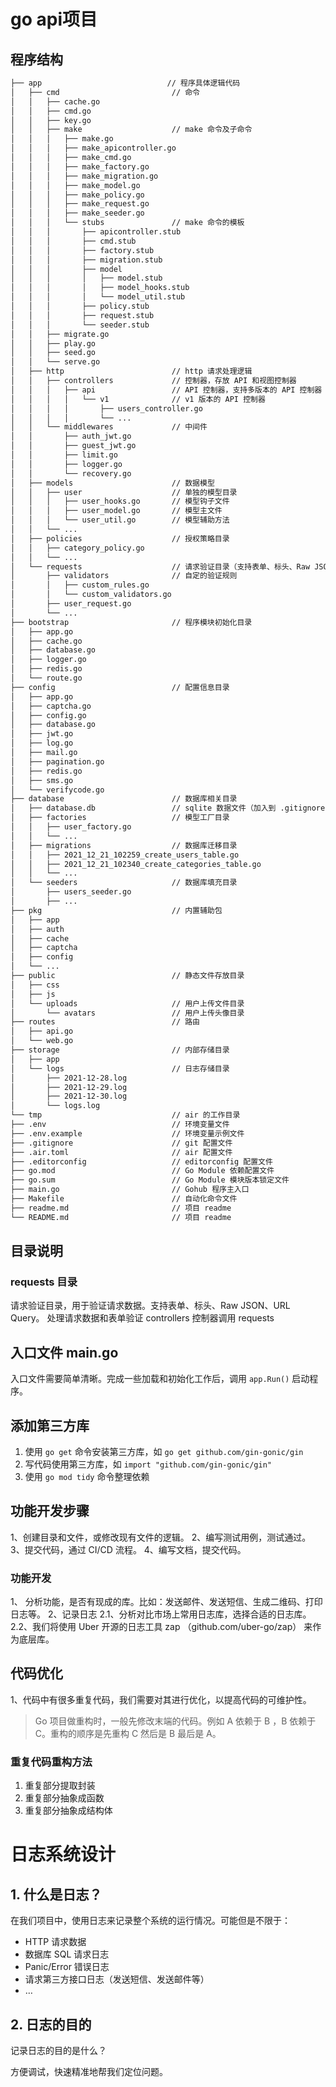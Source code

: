 
# go api项目

## 程序结构

```bash
├── app                            // 程序具体逻辑代码
│   ├── cmd                         // 命令
│   │   ├── cache.go
│   │   ├── cmd.go
│   │   ├── key.go
│   │   ├── make                    // make 命令及子命令
│   │   │   ├── make.go
│   │   │   ├── make_apicontroller.go
│   │   │   ├── make_cmd.go
│   │   │   ├── make_factory.go
│   │   │   ├── make_migration.go
│   │   │   ├── make_model.go
│   │   │   ├── make_policy.go
│   │   │   ├── make_request.go
│   │   │   ├── make_seeder.go
│   │   │   └── stubs               // make 命令的模板
│   │   │       ├── apicontroller.stub
│   │   │       ├── cmd.stub
│   │   │       ├── factory.stub
│   │   │       ├── migration.stub
│   │   │       ├── model
│   │   │       │   ├── model.stub
│   │   │       │   ├── model_hooks.stub
│   │   │       │   └── model_util.stub
│   │   │       ├── policy.stub
│   │   │       ├── request.stub
│   │   │       └── seeder.stub
│   │   ├── migrate.go
│   │   ├── play.go
│   │   ├── seed.go
│   │   └── serve.go
│   ├── http                        // http 请求处理逻辑
│   │   ├── controllers             // 控制器，存放 API 和视图控制器
│   │   │   ├── api                 // API 控制器，支持多版本的 API 控制器
│   │   │   │   └── v1              // v1 版本的 API 控制器
│   │   │   │       ├── users_controller.go
│   │   │   │       └── ...
│   │   └── middlewares             // 中间件
│   │       ├── auth_jwt.go
│   │       ├── guest_jwt.go
│   │       ├── limit.go
│   │       ├── logger.go
│   │       └── recovery.go
│   ├── models                      // 数据模型
│   │   ├── user                    // 单独的模型目录
│   │   │   ├── user_hooks.go       // 模型钩子文件
│   │   │   ├── user_model.go       // 模型主文件
│   │   │   └── user_util.go        // 模型辅助方法
│   │   └── ...
│   ├── policies                    // 授权策略目录
│   │   ├── category_policy.go
│   │   └── ...
│   └── requests                    // 请求验证目录（支持表单、标头、Raw JSON、URL Query）
│       ├── validators              // 自定的验证规则
│       │   ├── custom_rules.go
│       │   └── custom_validators.go
│       ├── user_request.go
│       └── ...
├── bootstrap                       // 程序模块初始化目录
│   ├── app.go
│   ├── cache.go
│   ├── database.go
│   ├── logger.go
│   ├── redis.go
│   └── route.go
├── config                          // 配置信息目录
│   ├── app.go
│   ├── captcha.go
│   ├── config.go
│   ├── database.go
│   ├── jwt.go
│   ├── log.go
│   ├── mail.go
│   ├── pagination.go
│   ├── redis.go
│   ├── sms.go
│   └── verifycode.go
├── database                        // 数据库相关目录
│   ├── database.db                 // sqlite 数据文件（加入到 .gitignore 中）
│   ├── factories                   // 模型工厂目录
│   │   ├── user_factory.go
│   │   └── ...
│   ├── migrations                  // 数据库迁移目录
│   │   ├── 2021_12_21_102259_create_users_table.go
│   │   ├── 2021_12_21_102340_create_categories_table.go
│   │   └── ...
│   └── seeders                     // 数据库填充目录
│       ├── users_seeder.go
│       ├── ...
├── pkg                             // 内置辅助包
│   ├── app
│   ├── auth
│   ├── cache
│   ├── captcha
│   ├── config
│   └── ...
├── public                          // 静态文件存放目录
│   ├── css
│   ├── js
│   └── uploads                     // 用户上传文件目录
│       └── avatars                 // 用户上传头像目录
├── routes                          // 路由
│   ├── api.go
│   └── web.go
├── storage                         // 内部存储目录
│   ├── app
│   └── logs                        // 日志存储目录
│       ├── 2021-12-28.log
│       ├── 2021-12-29.log
│       ├── 2021-12-30.log
│       └── logs.log
└── tmp                             // air 的工作目录
├── .env                            // 环境变量文件
├── .env.example                    // 环境变量示例文件
├── .gitignore                      // git 配置文件
├── .air.toml                       // air 配置文件
├── .editorconfig                   // editorconfig 配置文件
├── go.mod                          // Go Module 依赖配置文件
├── go.sum                          // Go Module 模块版本锁定文件
├── main.go                         // Gohub 程序主入口
├── Makefile                        // 自动化命令文件
├── readme.md                       // 项目 readme
└── README.md                       // 项目 readme
```

## 目录说明

### requests 目录

请求验证目录，用于验证请求数据。支持表单、标头、Raw JSON、URL Query。
处理请求数据和表单验证
controllers 控制器调用 requests

## 入口文件 main.go

入口文件需要简单清晰。完成一些加载和初始化工作后，调用 `app.Run()` 启动程序。

## 添加第三方库

1. 使用 `go get` 命令安装第三方库，如 `go get github.com/gin-gonic/gin`
2. 写代码使用第三方库，如 `import "github.com/gin-gonic/gin"`
3. 使用 `go mod tidy` 命令整理依赖

## 功能开发步骤

1、创建目录和文件，或修改现有文件的逻辑。
2、编写测试用例，测试通过。
3、提交代码，通过 CI/CD 流程。
4、编写文档，提交代码。

### 功能开发

1、 分析功能，是否有现成的库。比如：发送邮件、发送短信、生成二维码、打印日志等。
2、记录日志
  2.1、分析对比市场上常用日志库，选择合适的日志库。
  2.2、我们将使用 Uber 开源的日志工具 zap （github.com/uber-go/zap） 来作为底层库。

## 代码优化

1、代码中有很多重复代码，我们需要对其进行优化，以提高代码的可维护性。
> Go 项目做重构时，一般先修改末端的代码。例如 A 依赖于 B ，B 依赖于 C。重构的顺序是先重构 C 然后是 B 最后是 A。
>
### 重复代码重构方法

  1. 重复部分提取封装
  2. 重复部分抽象成函数
  3. 重复部分抽象成结构体

# 日志系统设计

## 1. 什么是日志？

在我们项目中，使用日志来记录整个系统的运行情况。可能但是不限于：

- HTTP 请求数据
- 数据库 SQL 请求日志
- Panic/Error 错误日志
- 请求第三方接口日志（发送短信、发送邮件等）
- …

## 2. 日志的目的

记录日志的目的是什么？

方便调试，快速精准地帮我们定位问题。
